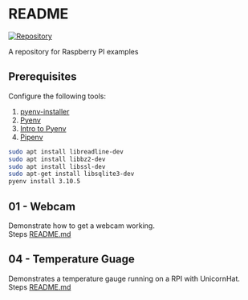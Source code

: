 # README

[![Repository](https://skillicons.dev/icons?i=linux,vscode)](https://skillicons.dev)

A repository for Raspberry PI examples  

## Prerequisites

Configure the following tools:

1. [pyenv-installer](https://github.com/pyenv/pyenv-installer)
1. [Pyenv](https://github.com/pyenv/pyenv)
1. [Intro to Pyenv](https://realpython.com/intro-to-pyenv/)
1. [Pipenv](https://realpython.com/pipenv-guide/)

```sh
sudo apt install libreadline-dev  
sudo apt install libbz2-dev  
sudo apt install libssl-dev   
sudo apt-get install libsqlite3-dev  
pyenv install 3.10.5  
```

## 01 - Webcam

Demonstrate how to get a webcam working.  
Steps [README.md](./01_webcam/README.md)  

## 04 - Temperature Guage

Demonstrates a temperature gauge running on a RPI with UnicornHat.  
Steps [README.md](./04_temperature_gauge/README.md)  

